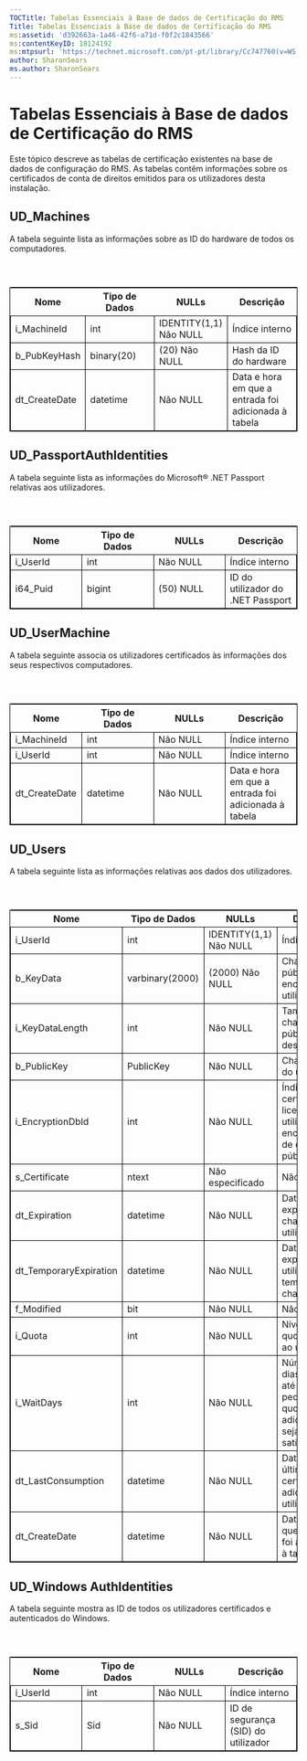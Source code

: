 ```yaml
---
TOCTitle: Tabelas Essenciais à Base de dados de Certificação do RMS
Title: Tabelas Essenciais à Base de dados de Certificação do RMS
ms:assetid: 'd392663a-1a46-42f6-a71d-f0f2c1843566'
ms:contentKeyID: 18124192
ms:mtpsurl: 'https://technet.microsoft.com/pt-pt/library/Cc747760(v=WS.10)'
author: SharonSears
ms.author: SharonSears
---
```


Tabelas Essenciais à Base de dados de Certificação do RMS
=========================================================

Este tópico descreve as tabelas de certificação existentes na base de dados de configuração do RMS. As tabelas contêm informações sobre os certificados de conta de direitos emitidos para os utilizadores desta instalação.

UD\_Machines
------------

A tabela seguinte lista as informações sobre as ID do hardware de todos os computadores.

###  

 
<table style="border:1px solid black;">
<colgroup>
<col width="25%" />
<col width="25%" />
<col width="25%" />
<col width="25%" />
</colgroup>
<thead>
<tr class="header">
<th>Nome</th>
<th>Tipo de Dados</th>
<th>NULLs</th>
<th>Descrição</th>
</tr>
</thead>
<tbody>
<tr class="odd">
<td style="border:1px solid black;">i_MachineId</td>
<td style="border:1px solid black;">int</td>
<td style="border:1px solid black;">IDENTITY(1,1) Não NULL</td>
<td style="border:1px solid black;">Índice interno</td>
</tr>
<tr class="even">
<td style="border:1px solid black;">b_PubKeyHash</td>
<td style="border:1px solid black;">binary(20)</td>
<td style="border:1px solid black;">(20) Não NULL</td>
<td style="border:1px solid black;">Hash da ID do hardware</td>
</tr>
<tr class="odd">
<td style="border:1px solid black;">dt_CreateDate</td>
<td style="border:1px solid black;">datetime</td>
<td style="border:1px solid black;">Não NULL</td>
<td style="border:1px solid black;">Data e hora em que a entrada foi adicionada à tabela</td>
</tr>
</tbody>
</table>
  
UD\_PassportAuthIdentities  
--------------------------
  
A tabela seguinte lista as informações do Microsoft® .NET Passport relativas aos utilizadores.
  
###  

 
<table style="border:1px solid black;">
<colgroup>
<col width="25%" />
<col width="25%" />
<col width="25%" />
<col width="25%" />
</colgroup>
<thead>
<tr class="header">
<th>Nome</th>
<th>Tipo de Dados</th>
<th>NULLs</th>
<th>Descrição</th>
</tr>
</thead>
<tbody>
<tr class="odd">
<td style="border:1px solid black;">i_UserId</td>
<td style="border:1px solid black;">int</td>
<td style="border:1px solid black;">Não NULL</td>
<td style="border:1px solid black;">Índice interno</td>
</tr>
<tr class="even">
<td style="border:1px solid black;">i64_Puid</td>
<td style="border:1px solid black;">bigint</td>
<td style="border:1px solid black;">(50) NULL</td>
<td style="border:1px solid black;">ID do utilizador do .NET Passport</td>
</tr>
</tbody>
</table>
  
UD\_UserMachine  
---------------
  
A tabela seguinte associa os utilizadores certificados às informações dos seus respectivos computadores.
  
###  

 
<table style="border:1px solid black;">
<colgroup>
<col width="25%" />
<col width="25%" />
<col width="25%" />
<col width="25%" />
</colgroup>
<thead>
<tr class="header">
<th>Nome</th>
<th>Tipo de Dados</th>
<th>NULLs</th>
<th>Descrição</th>
</tr>
</thead>
<tbody>
<tr class="odd">
<td style="border:1px solid black;">i_MachineId</td>
<td style="border:1px solid black;">int</td>
<td style="border:1px solid black;">Não NULL</td>
<td style="border:1px solid black;">Índice interno</td>
</tr>
<tr class="even">
<td style="border:1px solid black;">i_UserId</td>
<td style="border:1px solid black;">int</td>
<td style="border:1px solid black;">Não NULL</td>
<td style="border:1px solid black;">Índice interno</td>
</tr>
<tr class="odd">
<td style="border:1px solid black;">dt_CreateDate</td>
<td style="border:1px solid black;">datetime</td>
<td style="border:1px solid black;">Não NULL</td>
<td style="border:1px solid black;">Data e hora em que a entrada foi adicionada à tabela</td>
</tr>
</tbody>
</table>
  
UD\_Users  
---------
  
A tabela seguinte lista as informações relativas aos dados dos utilizadores.
  
###  

 
<table style="border:1px solid black;">
<colgroup>
<col width="25%" />
<col width="25%" />
<col width="25%" />
<col width="25%" />
</colgroup>
<thead>
<tr class="header">
<th>Nome</th>
<th>Tipo de Dados</th>
<th>NULLs</th>
<th>Descrição</th>
</tr>
</thead>
<tbody>
<tr class="odd">
<td style="border:1px solid black;">i_UserId</td>
<td style="border:1px solid black;">int</td>
<td style="border:1px solid black;">IDENTITY(1,1) Não NULL</td>
<td style="border:1px solid black;">Índice interno</td>
</tr>
<tr class="even">
<td style="border:1px solid black;">b_KeyData</td>
<td style="border:1px solid black;">varbinary(2000)</td>
<td style="border:1px solid black;">(2000) Não NULL</td>
<td style="border:1px solid black;">Chave pública/privada encriptada do utilizador</td>
</tr>
<tr class="odd">
<td style="border:1px solid black;">i_KeyDataLength</td>
<td style="border:1px solid black;">int</td>
<td style="border:1px solid black;">Não NULL</td>
<td style="border:1px solid black;">Tamanho da chave pública/privada desencriptada</td>
</tr>
<tr class="even">
<td style="border:1px solid black;">b_PublicKey</td>
<td style="border:1px solid black;">PublicKey</td>
<td style="border:1px solid black;">Não NULL</td>
<td style="border:1px solid black;">Chave pública do utilizador</td>
</tr>
<tr class="odd">
<td style="border:1px solid black;">i_EncryptionDbId</td>
<td style="border:1px solid black;">int</td>
<td style="border:1px solid black;">Não NULL</td>
<td style="border:1px solid black;">Índice para o certificado de licenciador utilizado para encriptar o par de chaves pública/privada</td>
</tr>
<tr class="even">
<td style="border:1px solid black;">s_Certificate</td>
<td style="border:1px solid black;">ntext</td>
<td style="border:1px solid black;">Não especificado</td>
<td style="border:1px solid black;">Não utilizado</td>
</tr>
<tr class="odd">
<td style="border:1px solid black;">dt_Expiration</td>
<td style="border:1px solid black;">datetime</td>
<td style="border:1px solid black;">Não NULL</td>
<td style="border:1px solid black;">Data de expiração da chave do utilizador</td>
</tr>
<tr class="even">
<td style="border:1px solid black;">dt_TemporaryExpiration</td>
<td style="border:1px solid black;">datetime</td>
<td style="border:1px solid black;">Não NULL</td>
<td style="border:1px solid black;">Data e hora de expiração da utilização temporária da chave</td>
</tr>
<tr class="odd">
<td style="border:1px solid black;">f_Modified</td>
<td style="border:1px solid black;">bit</td>
<td style="border:1px solid black;">Não NULL</td>
<td style="border:1px solid black;">Não utilizado</td>
</tr>
<tr class="even">
<td style="border:1px solid black;">i_Quota</td>
<td style="border:1px solid black;">int</td>
<td style="border:1px solid black;">Não NULL</td>
<td style="border:1px solid black;">Nível actual da quota relativa ao utilizador</td>
</tr>
<tr class="odd">
<td style="border:1px solid black;">i_WaitDays</td>
<td style="border:1px solid black;">int</td>
<td style="border:1px solid black;">Não NULL</td>
<td style="border:1px solid black;">Número de dias a decorrer até que os pedidos de quota adicionais sejam satisfeitos</td>
</tr>
<tr class="even">
<td style="border:1px solid black;">dt_LastConsumption</td>
<td style="border:1px solid black;">datetime</td>
<td style="border:1px solid black;">Não NULL</td>
<td style="border:1px solid black;">Data e hora da última certificação adicional de utilizador</td>
</tr>
<tr class="odd">
<td style="border:1px solid black;">dt_CreateDate</td>
<td style="border:1px solid black;">datetime</td>
<td style="border:1px solid black;">Não NULL</td>
<td style="border:1px solid black;">Data e hora em que a entrada foi adicionada à tabela</td>
</tr>
</tbody>
</table>
  
UD\_Windows AuthIdentities  
--------------------------
  
A tabela seguinte mostra as ID de todos os utilizadores certificados e autenticados do Windows.
  
###  

 
<table style="border:1px solid black;">
<colgroup>
<col width="25%" />
<col width="25%" />
<col width="25%" />
<col width="25%" />
</colgroup>
<thead>
<tr class="header">
<th>Nome</th>
<th>Tipo de Dados</th>
<th>NULLs</th>
<th>Descrição</th>
</tr>
</thead>
<tbody>
<tr class="odd">
<td style="border:1px solid black;">i_UserId</td>
<td style="border:1px solid black;">int</td>
<td style="border:1px solid black;">Não NULL</td>
<td style="border:1px solid black;">Índice interno</td>
</tr>
<tr class="even">
<td style="border:1px solid black;">s_Sid</td>
<td style="border:1px solid black;">Sid</td>
<td style="border:1px solid black;">Não NULL</td>
<td style="border:1px solid black;">ID de segurança (SID) do utilizador</td>
</tr>
</tbody>
</table>
